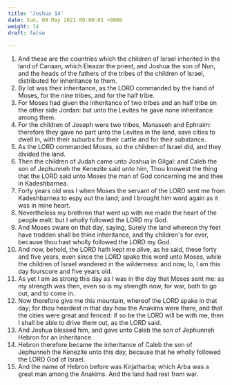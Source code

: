 ```yaml
---
title: 'Joshua 14'
date: Sun, 09 May 2021 00:00:01 +0000
weight: 14
draft: false
  
---
```


1. And these are the countries which the children of Israel inherited in the land of Canaan, which Eleazar the priest, and Joshua the son of Nun, and the heads of the fathers of the tribes of the children of Israel, distributed for inheritance to them.
2. By lot was their inheritance, as the LORD commanded by the hand of Moses, for the nine tribes, and for the half tribe.
3. For Moses had given the inheritance of two tribes and an half tribe on the other side Jordan: but unto the Levites he gave none inheritance among them.
4. For the children of Joseph were two tribes, Manasseh and Ephraim: therefore they gave no part unto the Levites in the land, save cities to dwell in, with their suburbs for their cattle and for their substance.
5. As the LORD commanded Moses, so the children of Israel did, and they divided the land.
6. Then the children of Judah came unto Joshua in Gilgal: and Caleb the son of Jephunneh the Kenezite said unto him, Thou knowest the thing that the LORD said unto Moses the man of God concerning me and thee in Kadeshbarnea.
7. Forty years old was I when Moses the servant of the LORD sent me from Kadeshbarnea to espy out the land; and I brought him word again as it was in mine heart.
8. Nevertheless my brethren that went up with me made the heart of the people melt: but I wholly followed the LORD my God.
9. And Moses sware on that day, saying, Surely the land whereon thy feet have trodden shall be thine inheritance, and thy children's for ever, because thou hast wholly followed the LORD my God.
10. And now, behold, the LORD hath kept me alive, as he said, these forty and five years, even since the LORD spake this word unto Moses, while the children of Israel wandered in the wilderness: and now, lo, I am this day fourscore and five years old.
11. As yet I am as strong this day as I was in the day that Moses sent me: as my strength was then, even so is my strength now, for war, both to go out, and to come in.
12. Now therefore give me this mountain, whereof the LORD spake in that day; for thou heardest in that day how the Anakims were there, and that the cities were great and fenced: if so be the LORD will be with me, then I shall be able to drive them out, as the LORD said.
13. And Joshua blessed him, and gave unto Caleb the son of Jephunneh Hebron for an inheritance.
14. Hebron therefore became the inheritance of Caleb the son of Jephunneh the Kenezite unto this day, because that he wholly followed the LORD God of Israel.
15. And the name of Hebron before was Kirjatharba; which Arba was a great man among the Anakims. And the land had rest from war.
